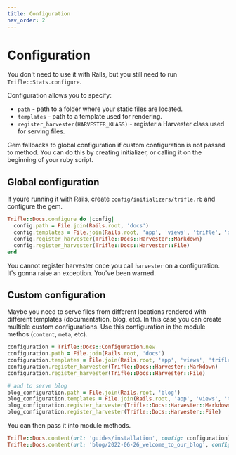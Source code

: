 ```yaml
---
title: Configuration
nav_order: 2
---
```


# Configuration

You don't need to use it with Rails, but you still need to run `Trifle::Stats.configure`.

Configuration allows you to specify:
- `path` - path to a folder where your static files are located.
- `templates` - path to a template used for rendering.
- `register_harvester(HARVESTER_KLASS)` - register a Harvester class used for serving files.

Gem fallbacks to global configuration if custom configuration is not passed to method. You can do this by creating initializer, or calling it on the beginning of your ruby script.

## Global configuration

If youre running it with Rails, create `config/initializers/trifle.rb` and configure the gem.

```ruby
Trifle::Docs.configure do |config|
  config.path = File.join(Rails.root, 'docs')
  config.templates = File.join(Rails.root, 'app', 'views', 'trifle', 'docs')
  config.register_harvester(Trifle::Docs::Harvester::Markdown)
  config.register_harvester(Trifle::Docs::Harvester::File)
end
```

You cannot register harvester once you call `harvester` on a configuration. It's gonna raise an exception. You've been warned.

## Custom configuration

Maybe you need to serve files from different locations rendered with different templates (documentation, blog, etc). In this case you can create multiple custom configurations. Use this configuration in the module methos (`content`, `meta`, etc).

```ruby
configuration = Trifle::Docs::Configuration.new
configuration.path = File.join(Rails.root, 'docs')
configuration.templates = File.join(Rails.root, 'app', 'views', 'trifle', 'docs')
configuration.register_harvester(Trifle::Docs::Harvester::Markdown)
configuration.register_harvester(Trifle::Docs::Harvester::File)

# and to serve blog
blog_configuration.path = File.join(Rails.root, 'blog')
blog_configuration.templates = File.join(Rails.root, 'app', 'views', 'trifle', 'blog')
blog_configuration.register_harvester(Trifle::Docs::Harvester::Markdown)
blog_configuration.register_harvester(Trifle::Docs::Harvester::File)
```

You can then pass it into module methods.

```ruby
Trifle::Docs.content(url: 'guides/installation', config: configuration)
Trifle::Docs.content(url: 'blog/2022-06-26_welcome_to_our_blog', config: blog_configuration)
```
